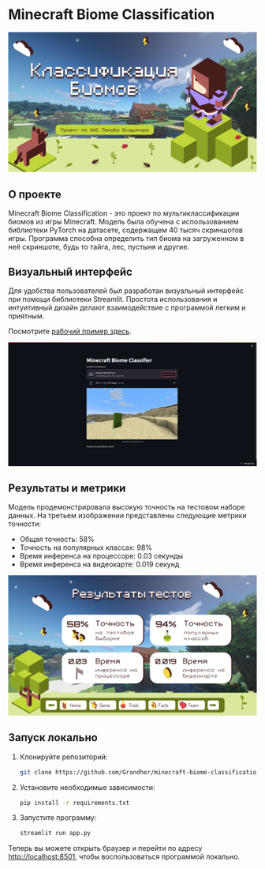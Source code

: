 # Minecraft Biome Classification

![Minecraft Biome Classification](https://github.com/Grandher/Minecraft-biome-classification_python/blob/main/images/1.jpg)

## О проекте

Minecraft Biome Classification - это проект по мультиклассификации биомов из игры Minecraft. Модель была обучена с использованием библиотеки PyTorch на датасете, содержащем 40 тысяч скриншотов игры. Программа способна определить тип биома на загруженном в неё скриншоте, будь то тайга, лес, пустыня и другие.

## Визуальный интерфейс

Для удобства пользователей был разработан визуальный интерфейс при помощи библиотеки Streamlit. Простота использования и интуитивный дизайн делают взаимодействие с программой легким и приятным.

Посмотрите [рабочий пример здесь](https://minecraft-biome-classification.streamlit.app/).

![Example](https://github.com/Grandher/Minecraft-biome-classification_python/blob/main/images/4.png)

## Результаты и метрики

Модель продемонстрировала высокую точность на тестовом наборе данных. На третьем изображении представлены следующие метрики точности:
- Общая точность: 58%
- Точность на популярных классах: 98%
- Время инференса на процессоре: 0.03 секунды
- Время инференса на видеокарте: 0.019 секунд

![Metrics](https://github.com/Grandher/Minecraft-biome-classification_python/blob/main/images/3.jpg)

## Запуск локально

1. Клонируйте репозиторий:

    ```bash
    git clone https://github.com/Grandher/minecraft-biome-classification.git
    ```

2. Установите необходимые зависимости:

    ```bash
    pip install -r requirements.txt
    ```

3. Запустите программу:

    ```bash
    streamlit run app.py
    ```

Теперь вы можете открыть браузер и перейти по адресу [http://localhost:8501](http://localhost:8501), чтобы воспользоваться программой локально.
